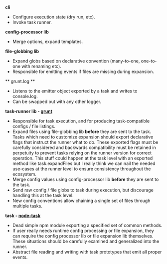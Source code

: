**cli**
- Configure execution state (dry run, etc).
- Invoke task runner.

**config-processor lib**
- Merge options, expand templates.

**file-globbing lib**
- Expand globs based on declarative convention (many-to-one, one-to-one with renaming etc).
- Responsible for emitting events if files are missing during expansion.

** grunt.log **
- Listens to the emitter object exported by a task and writes to console.log.
- Can be swapped out with any other logger.

**task-runner lib - [grunt](/gruntjs/grunt)**
- Responsible for task execution, and for producing task-compatible configs / file listings.
- Expand files using file-globbing lib **before** they are sent to the task.  Tasks which need to customize expansion should export declarative flags that instruct the runner what to do.  These exported flags must be carefully considered and backwards compatibility must be retained in perpetuity to prevent tasks relying on the runner version for correct operation.  This stuff could happen at the task level with an exported method like task.expandFiles but I really think we can nail the needed use-cases at the runner level to ensure consistency throughout the ecosystem.
- Merge config values using config-processor lib **before** they are sent to the task.
- Send raw config / file globs to task during execution, but discourage handling this at the task level.
- New config conventions allow chaining a single set of files through multiple tasks.

**task - [node-task](/tkellen/task)**
- Dead simple npm module exporting a specified set of common methods.
- If user really needs runtime config processing or file expansion, they can require the config processor lib or file expansion lib themselves.  These situations should be carefully examined and generalized into the runner.
- Abstract file reading and writing with task prototypes that emit all proper events.
